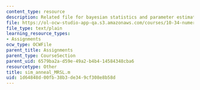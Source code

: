 ```yaml
---
content_type: resource
description: Related file for bayesian statistics and parameter estimation.
file: https://ol-ocw-studio-app-qa.s3.amazonaws.com/courses/10-34-numerical-methods-applied-to-chemical-engineering-fall-2005/1d64848d00fb38b3de349cf308e8b58d_sim_anneal_MRSL.m
file_type: text/plain
learning_resource_types:
- Assignments
ocw_type: OCWFile
parent_title: Assignments
parent_type: CourseSection
parent_uid: 6579ba2a-d59e-49a2-b4b4-14584348cba6
resourcetype: Other
title: sim_anneal_MRSL.m
uid: 1d64848d-00fb-38b3-de34-9cf308e8b58d
---
```

